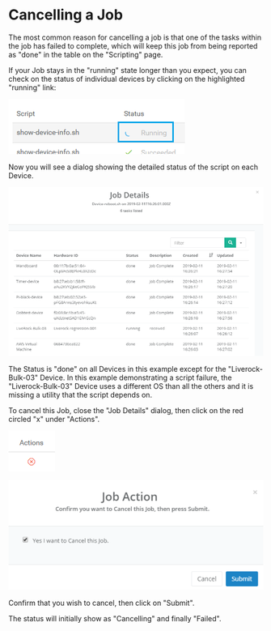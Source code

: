 # Cancelling a Job

The most common reason for cancelling a job is that one of the tasks within the job has failed to complete, which will keep this job from being reported as "done" in the table on the "Scripting" page.

If your Job stays in the "running" state longer than you expect, you can check on the status of individual devices by clicking on the highlighted "running" link:

![](../../.gitbook/assets/image%20%28194%29.png)

Now you will see a dialog showing the detailed status of the script on each Device.

![](../../.gitbook/assets/image%20%28134%29.png)

The Status is "done" on all Devices in this example except for the "Liverock-Bulk-03" Device.  In this example demonstrating a script failure, the "Liverock-Bulk-03" Device uses a different OS than all the others and it is missing a utility that the script depends on.

To cancel this Job, close the "Job Details" dialog, then click on the red circled "x" under "Actions".

![](../../.gitbook/assets/image%20%2829%29.png)

![](../../.gitbook/assets/image%20%28348%29.png)

Confirm that you wish to cancel, then click on "Submit".

The status will initially show as "Cancelling" and finally "Failed".

